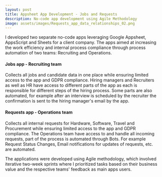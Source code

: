```yaml
---
layout: post
title: Appsheet App Development - Jobs and Requests
description: No-code app development using Agile Methodology
image: assets/images/Requests_app_data_relationships_02.png
---
```


I developed two separate no-code apps leveraging Google Appsheet, AppsScript and Sheets for a client company. The apps aimed at increasing the work efficiency and internal process compliance through process automation of two teams: Recruiting and Operations. 
#### Jobs app - Recruiting team
Collects all jobs and candidate data in one place while ensuring limited access to the app and GDPR compliance. Hiring managers and Recruiters as well as HR have access to different parts of the app as each is responsible for different steps of the hiring process. Some parts are also automated, for example after an interview is scheduled by the recruiter the confirmation is sent to the hiring manager's email by the app.

#### Requests app - Operations team
Collects all internal requests for Hardware, Software, Travel and Procurement while ensuring limited access to the app and GDPR compliance. The Operations team have access to and handle all incoming requests, part of the process is automated through Bots. For example Request Status Changes, Email notifications for updates of requests, etc. are automated.

The applications were developed using Agile methodology, which involved iterative two-week sprints where I prioritized tasks based on their business value and the respective teams' feedback as main apps users.
